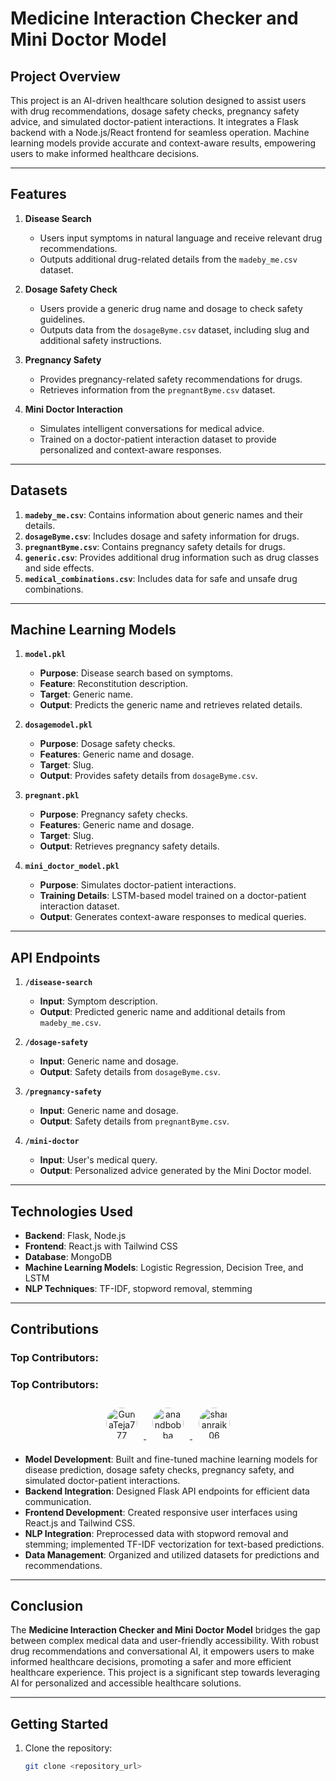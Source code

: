 # Medicine Interaction Checker and Mini Doctor Model

## Project Overview

This project is an AI-driven healthcare solution designed to assist users with drug recommendations, dosage safety checks, pregnancy safety advice, and simulated doctor-patient interactions. It integrates a Flask backend with a Node.js/React frontend for seamless operation. Machine learning models provide accurate and context-aware results, empowering users to make informed healthcare decisions.

---

## Features

1. **Disease Search**  
   - Users input symptoms in natural language and receive relevant drug recommendations.  
   - Outputs additional drug-related details from the `madeby_me.csv` dataset.  

2. **Dosage Safety Check**  
   - Users provide a generic drug name and dosage to check safety guidelines.  
   - Outputs data from the `dosageByme.csv` dataset, including slug and additional safety instructions.  

3. **Pregnancy Safety**  
   - Provides pregnancy-related safety recommendations for drugs.  
   - Retrieves information from the `pregnantByme.csv` dataset.  

4. **Mini Doctor Interaction**  
   - Simulates intelligent conversations for medical advice.  
   - Trained on a doctor-patient interaction dataset to provide personalized and context-aware responses.  

---

## Datasets

1. **`madeby_me.csv`**: Contains information about generic names and their details.  
2. **`dosageByme.csv`**: Includes dosage and safety information for drugs.  
3. **`pregnantByme.csv`**: Contains pregnancy safety details for drugs.  
4. **`generic.csv`**: Provides additional drug information such as drug classes and side effects.  
5. **`medical_combinations.csv`**: Includes data for safe and unsafe drug combinations.  

---

## Machine Learning Models

1. **`model.pkl`**  
   - **Purpose**: Disease search based on symptoms.  
   - **Feature**: Reconstitution description.  
   - **Target**: Generic name.  
   - **Output**: Predicts the generic name and retrieves related details.  

2. **`dosagemodel.pkl`**  
   - **Purpose**: Dosage safety checks.  
   - **Features**: Generic name and dosage.  
   - **Target**: Slug.  
   - **Output**: Provides safety details from `dosageByme.csv`.  

3. **`pregnant.pkl`**  
   - **Purpose**: Pregnancy safety checks.  
   - **Features**: Generic name and dosage.  
   - **Target**: Slug.  
   - **Output**: Retrieves pregnancy safety details.  

4. **`mini_doctor_model.pkl`**  
   - **Purpose**: Simulates doctor-patient interactions.  
   - **Training Details**: LSTM-based model trained on a doctor-patient interaction dataset.  
   - **Output**: Generates context-aware responses to medical queries.  

---

## API Endpoints

1. **`/disease-search`**  
   - **Input**: Symptom description.  
   - **Output**: Predicted generic name and additional details from `madeby_me.csv`.  

2. **`/dosage-safety`**  
   - **Input**: Generic name and dosage.  
   - **Output**: Safety details from `dosageByme.csv`.  

3. **`/pregnancy-safety`**  
   - **Input**: Generic name and dosage.  
   - **Output**: Safety details from `pregnantByme.csv`.  

4. **`/mini-doctor`**  
   - **Input**: User's medical query.  
   - **Output**: Personalized advice generated by the Mini Doctor model.  

---

## Technologies Used

- **Backend**: Flask, Node.js  
- **Frontend**: React.js with Tailwind CSS  
- **Database**: MongoDB  
- **Machine Learning Models**: Logistic Regression, Decision Tree, and LSTM  
- **NLP Techniques**: TF-IDF, stopword removal, stemming  

---

## Contributions

### Top Contributors:
### Top Contributors:
<p align="center">
  <a href="https://github.com/GunaTeja777">
    <img src="https://avatars.githubusercontent.com/u/99100703?s=64&v=4" alt="GunaTeja777" width="50" style="border-radius:50%; margin: 10px;">
  </a>
  <a href="https://github.com/anandbobba">
    <img src="https://avatars.githubusercontent.com/u/123456?s=64&v=4" alt="anandbobba" width="50" style="border-radius:50%; margin: 10px;">
  </a>
  <a href="https://github.com/sharanraik06">
    <img src="https://avatars.githubusercontent.com/u/89713575?s=64&v=4" alt="sharanraik06" width="50" style="border-radius:50%; margin: 10px;">
  </a>
</p>

- **Model Development**: Built and fine-tuned machine learning models for disease prediction, dosage safety checks, pregnancy safety, and simulated doctor-patient interactions.  
- **Backend Integration**: Designed Flask API endpoints for efficient data communication.  
- **Frontend Development**: Created responsive user interfaces using React.js and Tailwind CSS.  
- **NLP Integration**: Preprocessed data with stopword removal and stemming; implemented TF-IDF vectorization for text-based predictions.  
- **Data Management**: Organized and utilized datasets for predictions and recommendations.  

---

## Conclusion

The **Medicine Interaction Checker and Mini Doctor Model** bridges the gap between complex medical data and user-friendly accessibility. With robust drug recommendations and conversational AI, it empowers users to make informed healthcare decisions, promoting a safer and more efficient healthcare experience. This project is a significant step towards leveraging AI for personalized and accessible healthcare solutions.

---

## Getting Started

1. Clone the repository:  
   ```bash
   git clone <repository_url>

